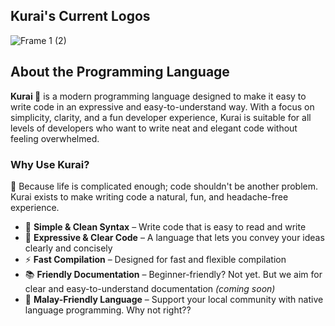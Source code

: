 ## Kurai's Current Logos 
![Frame 1 (2)](https://github.com/user-attachments/assets/8f1fe4f7-2385-4356-9c71-deb6129f46e0)

## About the Programming Language

**Kurai 🐢** is a modern programming language designed to make it easy to write code in an expressive and easy-to-understand way. With a focus on simplicity, clarity, and a fun developer experience, Kurai is suitable for all levels of developers who want to write neat and elegant code without feeling overwhelmed.

### Why Use Kurai?  
📌 Because life is complicated enough; code shouldn't be another problem.  
Kurai exists to make writing code a natural, fun, and headache-free experience.

- 🧠 **Simple & Clean Syntax** – Write code that is easy to read and write  
- 💬 **Expressive & Clear Code** – A language that lets you convey your ideas clearly and concisely  
- ⚡ **Fast Compilation** – Designed for fast and flexible compilation  
- 📚 **Friendly Documentation** – Beginner-friendly? Not yet. But we aim for clear and easy-to-understand documentation *(coming soon)*  
- 📖 **Malay-Friendly Language** – Support your local community with native language programming. Why not right??
